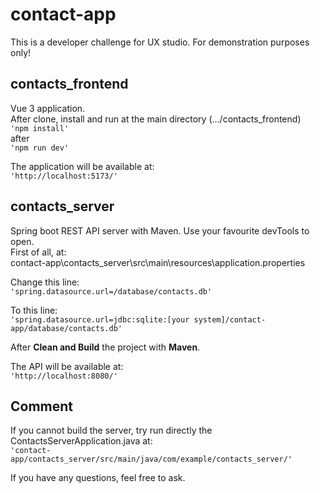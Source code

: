 # contact-app
This is a developer challenge for UX studio. For demonstration purposes only!

## contacts_frontend
Vue 3 application.\
After clone, install and run at the main directory (.../contacts_frontend)\
`'npm install'` \
after\
`'npm run dev'`

The application will be available at:\
`'http://localhost:5173/'`

## contacts_server
Spring boot REST API server with Maven. Use your favourite devTools to open.\
First of all, at: \
contact-app\contacts_server\src\main\resources\application.properties 

Change this line:\
`'spring.datasource.url=/database/contacts.db'`

To this line:\
`'spring.datasource.url=jdbc:sqlite:[your system]/contact-app/database/contacts.db'`

After **Clean and Build** the project with **Maven**.

The API will be available at:\
`'http://localhost:8080/'`

## Comment
If you cannot build the server, try run directly the ContactsServerApplication.java at:\
`'contact-app/contacts_server/src/main/java/com/example/contacts_server/'`

If you have any questions, feel free to ask.


